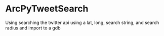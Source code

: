 ArcPyTweetSearch
================

Using searching the twitter api using a lat, long, search string, and search radius and import to a gdb
